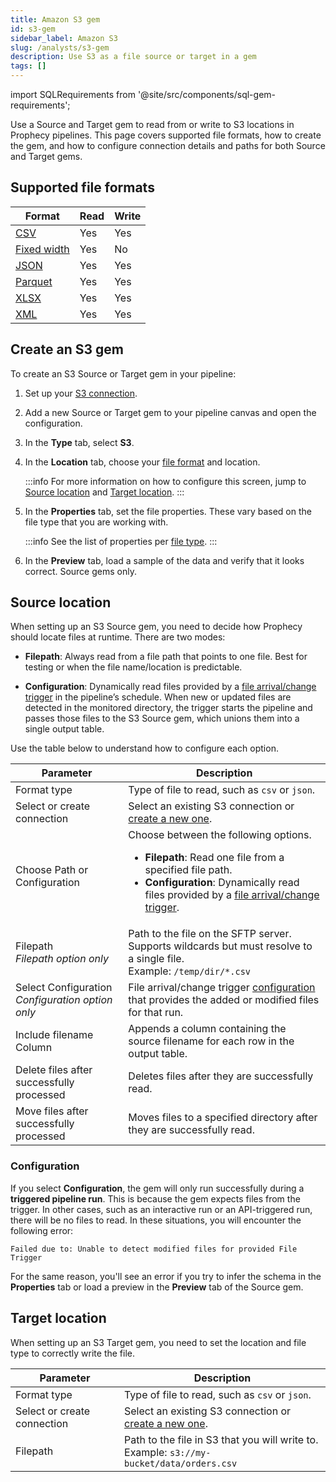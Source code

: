 ```yaml
---
title: Amazon S3 gem
id: s3-gem
sidebar_label: Amazon S3
slug: /analysts/s3-gem
description: Use S3 as a file source or target in a gem
tags: []
---
```


import SQLRequirements from '@site/src/components/sql-gem-requirements';

<SQLRequirements
  execution_engine="Prophecy Automate"
  sql_package_name=""
  sql_package_version=""
/>

Use a Source and Target gem to read from or write to S3 locations in Prophecy pipelines. This page covers supported file formats, how to create the gem, and how to configure connection details and paths for both Source and Target gems.

## Supported file formats

| Format                               | Read | Write |
| ------------------------------------ | ---- | ----- |
| [CSV](/analysts/csv)                 | Yes  | Yes   |
| [Fixed width](/analysts/fixed-width) | Yes  | No    |
| [JSON](/analysts/json)               | Yes  | Yes   |
| [Parquet](/analysts/parquet)         | Yes  | Yes   |
| [XLSX](/analysts/xlsx)               | Yes  | Yes   |
| [XML](/analysts/xml)                 | Yes  | Yes   |

## Create an S3 gem

To create an S3 Source or Target gem in your pipeline:

1. Set up your [S3 connection](/administration/fabrics/prophecy-fabrics/connections/s3).
1. Add a new Source or Target gem to your pipeline canvas and open the configuration.
1. In the **Type** tab, select **S3**.
1. In the **Location** tab, choose your [file format](#supported-file-formats) and location.

   :::info
   For more information on how to configure this screen, jump to [Source location](#source-location) and [Target location](#target-location).
   :::

1. In the **Properties** tab, set the file properties. These vary based on the file type that you are working with.

   :::info
   See the list of properties per [file type](/analysts/file-types).
   :::

1. In the **Preview** tab, load a sample of the data and verify that it looks correct. Source gems only.

## Source location

When setting up an S3 Source gem, you need to decide how Prophecy should locate files at runtime. There are two modes:

- **Filepath**: Always read from a file path that points to one file. Best for testing or when the file name/location is predictable.

- **Configuration**: Dynamically read files provided by a [file arrival/change trigger](/analysts/triggers) in the pipeline’s schedule. When new or updated files are detected in the monitored directory, the trigger starts the pipeline and passes those files to the S3 Source gem, which unions them into a single output table.

Use the table below to understand how to configure each option.

| Parameter                                            | Description                                                                                                                                                                                                                       |
| ---------------------------------------------------- | --------------------------------------------------------------------------------------------------------------------------------------------------------------------------------------------------------------------------------- |
| Format type                                          | Type of file to read, such as `csv` or `json`.                                                                                                                                                                                    |
| Select or create connection                          | Select an existing S3 connection or [create a new one](/administration/fabrics/prophecy-fabrics/connections/s3).                                                                                                                  |
| Choose Path or Configuration                         | Choose between the following options.<ul><li>**Filepath**: Read one file from a specified file path.</li><li>**Configuration**: Dynamically read files provided by a [file arrival/change trigger](/analysts/triggers).</li></ul> |
| Filepath<br/>_Filepath option only_                  | Path to the file on the SFTP server. Supports wildcards but must resolve to a single file. <br/>Example: `/temp/dir/*.csv`                                                                                                        |
| Select Configuration<br/>_Configuration option only_ | File arrival/change trigger [configuration](/analysts/triggers#trigger-configuration) that provides the added or modified files for that run.                                                                                     |
| Include filename Column                              | Appends a column containing the source filename for each row in the output table.                                                                                                                                                 |
| Delete files after successfully processed            | Deletes files after they are successfully read.                                                                                                                                                                                   |
| Move files after successfully processed              | Moves files to a specified directory after they are successfully read.                                                                                                                                                            |

### Configuration

If you select **Configuration**, the gem will only run successfully during a **triggered pipeline run**. This is because the gem expects files from the trigger. In other cases, such as an interactive run or an API-triggered run, there will be no files to read. In these situations, you will encounter the following error:

```
Failed due to: Unable to detect modified files for provided File Trigger
```

For the same reason, you'll see an error if you try to infer the schema in the **Properties** tab or load a preview in the **Preview** tab of the Source gem.

## Target location

When setting up an S3 Target gem, you need to set the location and file type to correctly write the file.

| Parameter                   | Description                                                                                                      |
| --------------------------- | ---------------------------------------------------------------------------------------------------------------- |
| Format type                 | Type of file to read, such as `csv` or `json`.                                                                   |
| Select or create connection | Select an existing S3 connection or [create a new one](/administration/fabrics/prophecy-fabrics/connections/s3). |
| Filepath                    | Path to the file in S3 that you will write to. <br/>Example: `s3://my-bucket/data/orders.csv`                    |
